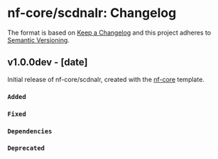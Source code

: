 # nf-core/scdnalr: Changelog

The format is based on [Keep a Changelog](https://keepachangelog.com/en/1.0.0/)
and this project adheres to [Semantic Versioning](https://semver.org/spec/v2.0.0.html).

## v1.0.0dev - [date]

Initial release of nf-core/scdnalr, created with the [nf-core](https://nf-co.re/) template.

### `Added`

### `Fixed`

### `Dependencies`

### `Deprecated`
